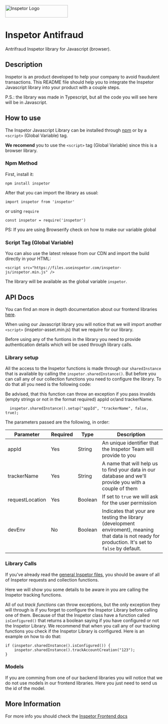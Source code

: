 <p>
  <img src="https://inspetor-assets.s3-sa-east-1.amazonaws.com/images/inspetor-logo.png" width="200" height="40" alt="Inspetor Logo">
</p>

# Inspetor Antifraud
Antrifraud Inspetor library for Javascript (browser).

## Description
Inspetor is an product developed to help your company to avoid fraudulent transactions. This README file should help you to integrate the Inspetor Javascript library into your product with a couple steps. 

P.S.: the library was made in Typescript, but all the code you will see here will be in Javascript.

## How to use
The Inspetor Javascript Library can be installed through [npm](https://npmjs.com) or by a `<script>` (Global Variable) tag.

**We recomend** you to use the `<script>` tag (Global Variable) since this is a browser library.

### Npm Method
First, install it:
```
npm install inspetor
```
After that you can import the library as usual:
```
import inspetor from 'inspetor'
```
or using `require` 
```
const inspetor = require('inspetor')
```

PS: If you are using Browserify check on how to make our variable global

### Script Tag (Global Variable)
You can also use the latest release from our CDN and import the build directly in your HTML:
```
<script src="https://files.useinspetor.com/inspetor-js/inspetor.min.js" />
```
The library will be available as the global variable `inspetor`.

## API Docs
You can find an more in depth documentation about our frontend libraries [here](https://inspetor.github.io/docs-frontend).

When using our Javascript library you will notice that we will import another `<script>` (inspetor-asset.min.js) that we require for our library.

Before using any of the funtions in the library you need to provide authentication details which will be used through library calls.

### Library setup
All the access to the Inspetor functions is made through our `sharedInstance` that is available by calling the `inspetor.sharedInstance()`. But before you can call any of our collection functions you need to configure the library. To do that all you need is the following code:

Be advised, that this function can throw an exception if you pass invalids (empty strings or not in the format required) appId or/and trackerName.

```
  inspetor.sharedInstance().setup("appId", "trackerName", false, true);
```

The parameters passed are the following, in order:

Parameter | Required | Type | Description 
--------- | -------- | ---- | ----------- 
appId           | Yes | String  | An unique identifier that the Inspetor Team will provide to you
trackerName     | Yes | String  | A name that will help us to find your data in our database and we'll provide you with a couple of them
requestLocation | Yes | Boolean | If set to `true` we will ask for the user permission
devEnv          | No  | Boolean | Indicates that your are testing the library (development enviroment), meaning that data is not ready for production. It's set to `false` by default.

### Library Calls
If you've already read the [general Inspetor files](https://inspetor.github.io/docs-frontend), you should be aware of all of Inspetor requests and collection functions.

Here we will show you some details to be aware in you are calling the Inspetor tracking functions.

All of out *track functions* can throw exceptions, but the only exception they will through is if you forget to configure the Inspetor Library before calling one of them. Because of that the Inspetor class have a function called `isConfigured()` that returns a boolean saying if you have configured or not the Inspetor Library. We recommend that when you call any of our tracking functions you check if the Inspetor Library is configured. Here is an example on how to do that:

```
if (inspetor.sharedInstance().isConfigured()) {
    inspetor.sharedInstance().trackAccountCreation("123");
}
```

### Models
If you are comming from one of our backend libraries you will notice that we do not use models in our frontend libraries. Here you just need to send us the id of the model.

## More Information
For more info you should check the [Inspetor Frontend docs](https://inspetor.github.io/docs-frontend)
